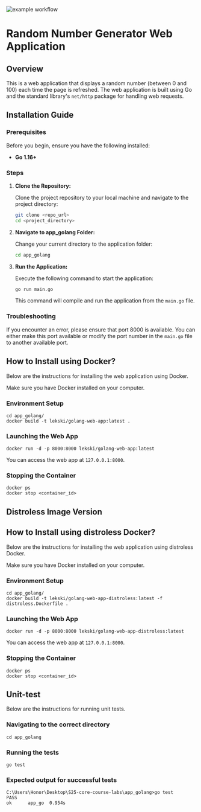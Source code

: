 ![example workflow](https://github.com/Lekski1/S25-core-course-labs/actions/workflows/golang_ci.yml/badge.svg)

# Random Number Generator Web Application

## Overview

This is a web application that displays a random number (between 0 and 100) each time the page is refreshed. The web application is built using Go and the standard library's `net/http` package for handling web requests. 

## Installation Guide

### Prerequisites

Before you begin, ensure you have the following installed:

*   **Go 1.16+**

### Steps

1.  **Clone the Repository:**

    Clone the project repository to your local machine and navigate to the project directory:

    ```bash
    git clone <repo_url>
    cd <project_directory>
    ```

2. **Navigate to app_golang Folder:**

   Change your current directory to the application folder:
    ```bash
   cd app_golang
    ```

3.  **Run the Application:**

    Execute the following command to start the application:

    ```bash
    go run main.go
    ```

    This command will compile and run the application from the `main.go` file.

### Troubleshooting

If you encounter an error, please ensure that port 8000 is available. You can either make this port available or modify the port number in the `main.go` file to another available port.

## How to Install using Docker?

Below are the instructions for installing the web application using Docker.

Make sure you have Docker installed on your computer.

### Environment Setup
```
cd app_golang/
docker build -t lekski/golang-web-app:latest .
```

### Launching the Web App
```
docker run -d -p 8000:8000 lekski/golang-web-app:latest
```

You can access the web app at `127.0.0.1:8000`.

### Stopping the Container
```
docker ps
docker stop <container_id>
```

## Distroless Image Version
## How to Install using distroless Docker?

Below are the instructions for installing the web application using distroless Docker.

Make sure you have Docker installed on your computer.

### Environment Setup
```
cd app_golang/
docker build -t lekski/golang-web-app-distroless:latest -f distroless.Dockerfile .
```

### Launching the Web App
```
docker run -d -p 8000:8000 lekski/golang-web-app-distroless:latest
```

You can access the web app at `127.0.0.1:8000`.

### Stopping the Container
```
docker ps
docker stop <container_id>
```

## Unit-test
Below are the instructions for running unit tests.

### Navigating to the correct directory
```
cd app_golang
```

### Running the tests
```
go test
```

### Expected output for successful tests
```
C:\Users\Honor\Desktop\S25-core-course-labs\app_golang>go test
PASS
ok      app_go  0.954s
```